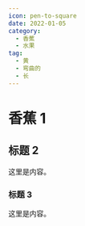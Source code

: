 ```yaml
---
icon: pen-to-square
date: 2022-01-05
category:
  - 香蕉
  - 水果
tag:
  - 黄
  - 弯曲的
  - 长
---
```


# 香蕉 1

<!-- more -->

## 标题 2

这里是内容。

### 标题 3

这里是内容。

